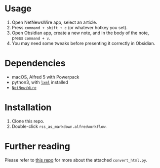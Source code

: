 # Usage

1. Open NetNewsWire app, select an article.
2. Press `command + shift + c` (or whatever hotkey you set).
3. Open Obsidian app, create a new note, and in the body of the note, press `command + v`.
4. You may need some tweaks before presenting it correctly in Obsidian.

# Dependencies

- macOS, Alfred 5 with Powerpack
- python3, with [`lxml`](https://lxml.de) installed
- [`NetNewsWire`](https://netnewswire.com)

# Installation

1. Clone this repo.
2. Double-click `rss_as_markdown.alfredworkflow`.

# Further reading

Please refer to [this repo](https://github.com/kkew3/html2obsidian) for more about the attached `convert_html.py`.
